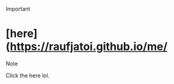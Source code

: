 > [!IMPORTANT]  
> # [here](https://raufjatoi.github.io/me/      

> [!NOTE]
> Click the here lol.  
